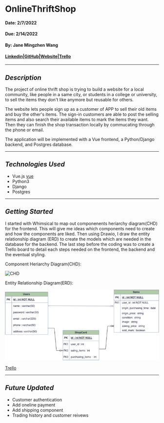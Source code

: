 # OnlineThriftShop
#### Date: 2/7/2022
#### Due: 2/14/2022
#### By: Jane Mingzhen Wang
#### [Linkedin](https://www.linkedin.com/in/janemzwangnj)|[GitHub](https://github.com/janemzwangnj)|[Website]()|[Trello]()
***
## *Description*
The project of online thrift shop is trying to build a website for a local community, like people in a same city, or students in a college or university, to sell the items they don't like anymore but reusable for others. 

The website lets people sign up as a customer of APP to sell their old items and buy the other's items. The sign-in customers are able to post the selling items and also search their available items to mark the items they want. Then they can finish the shop transaction locally by commucating through the phone or email.  

The application will be implemented with a Vue frontend, a Python/Django backend, and Postgres database.  
***
## *Technologies Used*
  * Vue.js [vue](vue.png)
  * Python3
  * Django
  * Postgres
***
## *Getting Started*
I started with Whimsical to map out componenents heriarchy diagram(CHD) for the frontend. This will give me ideas which components need to create and how the components are liked. Then using Drawio, I draw the entity relationship diagram (ERD) to create the models which are needed in the database for the backend. The last step before the coding was to create a Trello board to detail each steps needed on the frontend, the backend and the eventual styling. 

Component Heriarchy Diagram(CHD):

![CHD]()

Entity Relationship Diagram(ERD):

![ERD](thrift.drawio.png)

[Trello]()
***
## *Future Updated*
- Customer authentication
- Add oneline payment
- Add shipping component
- Trading history and customer reivews

